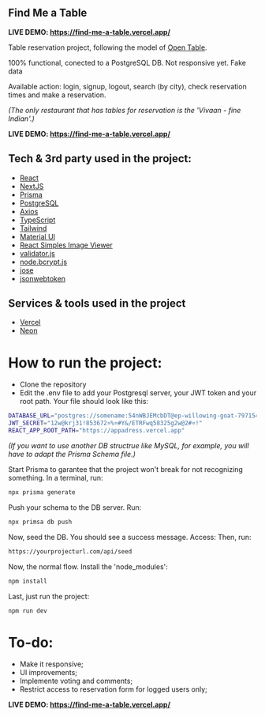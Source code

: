## Find Me a Table

**LIVE DEMO: https://find-me-a-table.vercel.app/**

Table reservation project, following the model of [Open Table](https://www.opentable.com/).

100% functional, conected to a PostgreSQL DB. Not responsive yet. Fake data

Available action: login, signup, logout, search (by city), check reservation times and make a reservation.

*(The only restaurant that has tables for reservation is the 'Vivaan - fine Indian'.)*

**LIVE DEMO: https://find-me-a-table.vercel.app/**

## Tech & 3rd party used in the project:
- [React](https://react.dev/)
- [NextJS](https://nextjs.org/)
- [Prisma](https://www.prisma.io/)
- [PostgreSQL](https://www.postgresql.org/)
- [Axios](https://axios-http.com/docs/intro)
- [TypeScript](https://www.typescriptlang.org/)
- [Tailwind](https://tailwindcss.com/)
- [Material UI](https://mui.com/)
- [React Simples Image Viewer](https://www.npmjs.com/package/react-simple-image-viewer)
- [validator.js](https://www.npmjs.com/package/validator)
- [node.bcrypt.js](https://www.npmjs.com/package/bcrypt)
- [jose](https://www.npmjs.com/package/jose)
- [jsonwebtoken](https://www.npmjs.com/package/jsonwebtoken)

## Services & tools used in the project
- [Vercel](https://vercel.com/)
- [Neon](https://neon.tech/)

# How to run the project:
- Clone the repository
- Edit the .env file to add your Postgresql server, your JWT token and your root path. Your file should look like this:

```bash
DATABASE_URL="postgres://somename:54nWBJEMcbDT@ep-willowing-goat-797154.eu-central-1.aws.neon.tech/dbname"
JWT_SECRET="12w@krj31!853672¤%¤#Y&/ETRFwq58325g2w@2#¤!"
REACT_APP_ROOT_PATH="https://appadress.vercel.app"
```
*(If you want to use another DB structrue like MySQL, for example, you will have to adapt the Prisma Schema file.)*

Start Prisma to garantee that the project won't break for not recognizing something. In a terminal, run:
```bash
npx prisma generate
```
Push your schema to the DB server. Run:
```bash
npx primsa db push
```
Now, seed the DB. You should see a success message. Access:
Then, run:
```bash
https://yourprojecturl.com/api/seed
```
Now, the normal flow. Install the 'node_modules':
```bash
npm install
```
Last, just run the project:
```bash
npm run dev
```

# To-do:
- Make it responsive;
- UI improvements;
- Implemente voting and comments;
- Restrict access to reservation form for logged users only;

**LIVE DEMO: https://find-me-a-table.vercel.app/**
